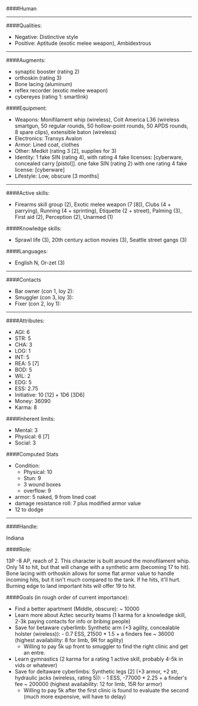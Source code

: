 ####Human

____
####Qualities:

- Negative: Distinctive style
- Positive: Aptitude (exotic melee weapon), Ambidextrous

____
####Augments:

- synaptic booster (rating 2)
- orthoskin (rating 3)
- Bone lacing (aluminum)
- reflex recorder (exotic melee weapon)
- cybereyes (rating 1: smartlink)


####Equipment:

- Weapons: Monifilament whip (wireless), Colt America L36 (wireless smartgun, 50 regular rounds, 50 hollow-point rounds, 50 APDS rounds, 8 spare clips), extensible baton (wireless)
- Electronics: Transys Avalon
- Armor: Lined coat, clothes
- Other: Medkit (rating 3 [2], supplies for 3)
- Identity: 1 fake SIN (rating 4), with rating 4 fake licenses: [cyberware, concealed carry [pistol]]. one fake SIN (rating 2) with one rating 4 fake license: [cyberware]
- Lifestyle: Low, obscure [3 months]

____
####Active skills:

- Firearms skill group (2), Exotic melee weapon (7 [8]), Clubs (4 + parrying), Running (4 + sprinting), Etiquette (2 + street), Palming (3), First aid (2), Perception (2), Unarmed (1)

####Knowledge skills:

- Sprawl life (3), 20th century action movies (3), Seattle street gangs (3)

####Languages:

- English N, Or-zet (3)

____

####Contacts

- Bar owner (con 1, loy 2): 
- Smuggler (con 3, loy 3):
- Fixer (con 2, loy 1):

____
####Attributes:

- AGI: 6
- STR: 5
- CHA: 3
- LOG: 1
- INT: 5
- REA: 5 [7]
- BOD: 5
- WIL: 2
- EDG: 5
- ESS: 2.75
- Initiative: 10 [12] + 1D6 [3D6]
- Money: 36090
- Karma: 8

####Inherent limits:

- Mental: 3
- Physical: 6 [7]
- Social: 3

####Computed Stats

- Condition:
	- Physical: 10
	- Stun: 9
	- 3 wound boxes
	- overflow: 9
- armor: 5 naked, 9 from lined coat
- damage resistance roll: 7 plus modified armor value
- 12 to dodge

____
####Handle:

Indiana

####Role:

13P -8 AP, reach of 2. This character is built around the monofilament whip. Only 14 to hit, but that will change with a synthetic arm (becoming 17 to hit). Bone lacing with orthoskin allows for some flat armor value to handle incoming hits, but it isn't much compared to the tank. If he hits, it'll hurt. Burning edge to land important hits will offer 19 to hit.

####Goals (in rough order of current importance):

- Find a better apartment (Middle, obscure): ~ 10000
- Learn more about Aztec security teams (1 karma for a knowledge skill, 2-3k paying contacts for info or bribing people)
- Save for betaware cyberlimb: Synthetic arm (+3 agility, concealable holster (wireless)): - 0.7 ESS, 21500 * 1.5 + a finders fee ~ 36000 (highest availability: 8 for limb, 9R for agility)
  - Willing to pay 5k up front to smuggler to find the right clinic and get an entre. 
- Learn gymnastics (2 karma for a rating 1 active skill, probably 4-5k in vids or whatever)
- Save for deltaware cyberlimbs: Synthetic legs \[2\] (+3 armor, +2 str, hydraulic jacks (wireless, rating 5)): - 1 ESS, -77000 * 2.25 + a finder's fee ~ 200000 (highest availability: 12 for limb, 15R for armor)
  - Willing to pay 5k after the first clinic is found to evaluate the second (much more expensive, will have to delay)

